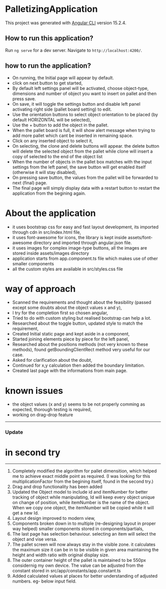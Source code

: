 # PalletizingApplication

This project was generated with [Angular CLI](https://github.com/angular/angular-cli) version 15.2.4.

## How to run this application?

Run `ng serve` for a dev server. Navigate to `http://localhost:4200/`.

## how to run the application?

- On running, the Initial page will appear by default.
- click on next button to get started,
- By default left settings panel will be activated, choose object-type, dimensions and number of object you want to insert on pallet and then press save.
- On save, it will toggle the settings button and disable left panel activating right side (pallet board setting) to edit.
- Use the orientation buttons to select object orientation to be placed (by default HORIZONTAL will be selected),
- Use the + button to add the object in the pallet.
- When the pallet board is full, it will show alert message when trying to add more pallet which cant be inserted in remaining space.
- Click on any inserted object to select it,
- On selecting, the clone and delete buttons will appear. the delete button will delete the selected object from the pallet while clone will insert a copy of selected to the end of the object list
- When the number of objects in the pallet box matches with the input settings from the left panel, the save button will get enabled itself (otherwise it will stay disabled),
- On pressing save button, the values from the pallet will be forwarded to next (final) page.
- The final page will simply display data with a restart button to restart the application from the begining again.

# About the application

- it uses bootstrap css for easy and fast layout development, its imported through cdn in src/index.html file,
- it uses font-awesome for icons, the library is kept inside assets/font-awesome directory and imported through angular.json file.
- it uses images for complex image-type buttons, all the images are stored inside assets/images directory
- application starts from app.component.ts file which makes use of other smaller components
- all the custom styles are available in src/styles.css file

# way of approach

- Scanned the requirements and thought about the feasibility (passed except some doubts about the object values x and y),
- I try for the completion first so chosen angular,
- Tried to do with custom styling but realised bootstrap can help a lot.
- Researched about the toggle button, updated style to match the requirement,
- Created Initial static page and kept aside in a component,
- Started joining elements piece by piece for the left panel,
- Researched about the positions methods (not very known to these methods), found getBoundingClientRect method very useful for our case.
- Asked for clarification about the doubt,
- Continued for x,y calculation then added the boundary limitation.
- Created last page with the informations from main page.

# known issues

- the object values (x and y) seems to be not properly comming as expected, thorough testing is required,
- working on drag-drop feature

---

### Update

# in second try

---

1. Completely modified the algorithm for pallet dimensition, which helped me to achieve exact middle point as required. (I was looking for this multiplicationFactor from the begining itself, found in the second try.)
2. Drag and drop functionality has been added
3. Updated the Object model to include id and itemNumber for better tracking of object while manipulating, Id will keep every object unique on change of position, while itemNumber is the name of the object. When we copy one object, the itemNumber will be copied while it will get a new Id.
4. Layout design improved to modern view,
5. Components broken down in to multiple (re-designing layout in proper way helped) smaller components stored in components/partials,
6. The last page has selection behaviour. selecting an item will select the object and vise versa.
7. The pallet screen will now always stay in the visible zone. it calculates the maximum size it can be in to be visible in given area maintaining the height and width ratio with original display size.
8. The outer container height of the pallet is maintained to be 550px considernig my own device. The value can be adjusted from the constant stored in src/app/constants/app.constant.ts
9. Added calculated values at places for better understanding of adjusted numbers. eg- below input field.

